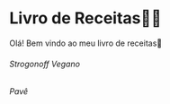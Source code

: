 # Livro de Receitas:man_cook:

Olá! Bem vindo ao meu livro de receitas:wave:

###### Strogonoff Vegano

###### Pavê

